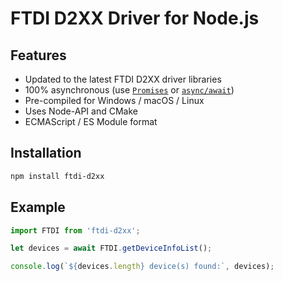 # FTDI D2XX Driver for Node.js
## Features
- Updated to the latest FTDI D2XX driver libraries
- 100% asynchronous (use [`Promises`](https://developer.mozilla.org/en-US/docs/Learn/JavaScript/Asynchronous/Promises) or [`async/await`](https://developer.mozilla.org/en-US/docs/Learn/JavaScript/Asynchronous/Async_await))
- Pre-compiled for Windows / macOS / Linux
- Uses Node-API and CMake
- ECMAScript / ES Module format

## Installation
```bash
npm install ftdi-d2xx
```

## Example
```js
import FTDI from 'ftdi-d2xx';

let devices = await FTDI.getDeviceInfoList();

console.log(`${devices.length} device(s) found:`, devices);
```